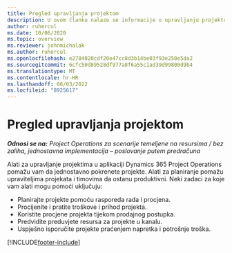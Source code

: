 ```yaml
---
title: Pregled upravljanja projektom
description: U ovom članku nalaze se informacije o upravljanju projektom u aplikaciji Dynamics 365 Project Operations.
author: ruhercul
ms.date: 10/06/2020
ms.topic: overview
ms.reviewer: johnmichalak
ms.author: ruhercul
ms.openlocfilehash: e2784020cdf20e47cc8d3b14be03f93e250e5da2
ms.sourcegitcommit: 6cfc50d89528df977a8f6a55c1ad39d99800d9b4
ms.translationtype: MT
ms.contentlocale: hr-HR
ms.lasthandoff: 06/03/2022
ms.locfileid: "8925617"
---
```

# <a name="project-management-overview"></a>Pregled upravljanja projektom

_**Odnosi se na:** Project Operations za scenarije temeljene na resursima / bez zaliha, jednostavna implementacija – poslovanje putem predračuna_

Alati za upravljanje projektima u aplikaciji Dynamics 365 Project Operations pomažu vam da jednostavno pokrenete projekte. Alati za planiranje pomažu upraviteljima projekata i timovima da ostanu produktivni. Neki zadaci za koje vam alati mogu pomoći uključuju:

- Planirajte projekte pomoću rasporeda rada i procjena.
- Procijenite i pratite troškove i prihod projekta.
- Koristite procjene projekta tijekom prodajnog postupka.
- Predvidite preduvjete resursa za projekte u kanalu.
- Uspješno isporučite projekte praćenjem napretka i potrošnje troška.


[!INCLUDE[footer-include](../includes/footer-banner.md)]
